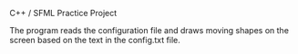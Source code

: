 C++ / SFML Practice Project

The program reads the configuration file and draws moving shapes on the screen based on the text in the config.txt file.
